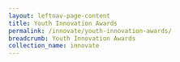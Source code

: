 ```yaml
---
layout: leftnav-page-content
title: Youth Innovation Awards
permalink: /innovate/youth-innovation-awards/
breadcrumb: Youth Innovation Awards
collection_name: innovate
---
```

